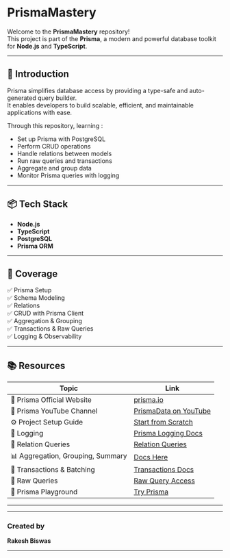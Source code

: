 # PrismaMastery

Welcome to the **PrismaMastery** repository!  
This project is part of the **Prisma**, a modern and powerful database toolkit for **Node.js** and **TypeScript**.

---

## 🚀 Introduction

Prisma simplifies database access by providing a type-safe and auto-generated query builder.  
It enables developers to build scalable, efficient, and maintainable applications with ease.

Through this repository, learning :
- Set up Prisma with PostgreSQL
- Perform CRUD operations
- Handle relations between models
- Run raw queries and transactions
- Aggregate and group data
- Monitor Prisma queries with logging

---

## 📦 Tech Stack

- **Node.js**
- **TypeScript**
- **PostgreSQL**
- **Prisma ORM**

---

## 📁 Coverage

✅ Prisma Setup  
✅ Schema Modeling  
✅ Relations  
✅ CRUD with Prisma Client  
✅ Aggregation & Grouping  
✅ Transactions & Raw Queries  
✅ Logging & Observability

---

## 📚 Resources

| Topic                              | Link                                                                 |
| ---------------------------------- | -------------------------------------------------------------------- |
| 🔗 Prisma Official Website         | [prisma.io](https://www.prisma.io/)                                  |
| 🎥 Prisma YouTube Channel          | [PrismaData on YouTube](https://www.youtube.com/@PrismaData)         |
| ⚙️ Project Setup Guide             | [Start from Scratch](https://www.prisma.io/docs/getting-started/setup-prisma/start-from-scratch/relational-databases-typescript-postgresql) |
| 🧾 Logging                         | [Prisma Logging Docs](https://www.prisma.io/docs/orm/prisma-client/observability-and-logging/logging) |
| 🔗 Relation Queries                | [Relation Queries](https://www.prisma.io/docs/orm/prisma-client/queries/relation-queries) |
| 📊 Aggregation, Grouping, Summary | [Docs Here](https://www.prisma.io/docs/orm/prisma-client/queries/aggregation-grouping-summarizing) |
| 🔁 Transactions & Batching        | [Transactions Docs](https://www.prisma.io/docs/orm/prisma-client/queries/transactions) |
| 🧱 Raw Queries                     | [Raw Query Access](https://www.prisma.io/docs/orm/prisma-client/queries/raw-database-access/raw-queries) |
| 🧪 Prisma Playground               | [Try Prisma](https://playground.prisma.io/)                          |

---


---
### Created by 
**Rakesh Biswas**

---
